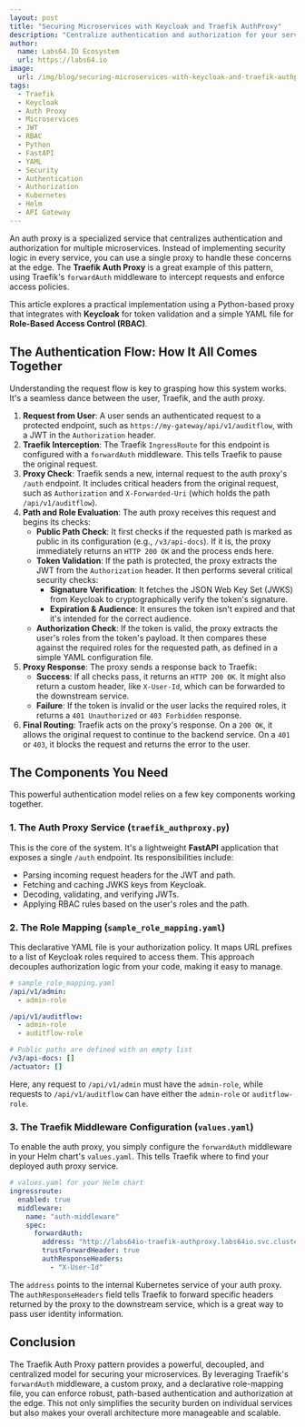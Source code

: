 ```yaml
---
layout: post
title: "Securing Microservices with Keycloak and Traefik AuthProxy"
description: "Centralize authentication and authorization for your services. This guide explains how to use a Traefik Auth Proxy with Keycloak and JWTs"
author:
  name: Labs64.IO Ecosystem
  url: https://labs64.io
image:
  url: /img/blog/securing-microservices-with-keycloak-and-traefik-authproxy.jpeg
tags:
  - Traefik
  - Keycloak
  - Auth Proxy
  - Microservices
  - JWT
  - RBAC
  - Python
  - FastAPI
  - YAML
  - Security
  - Authentication
  - Authorization
  - Kubernetes
  - Helm
  - API Gateway
---
```


An auth proxy is a specialized service that centralizes authentication and authorization for multiple microservices. Instead of implementing security logic in every service, you can use a single proxy to handle these concerns at the edge. The **Traefik Auth Proxy** is a great example of this pattern, using Traefik's `forwardAuth` middleware to intercept requests and enforce access policies.

This article explores a practical implementation using a Python-based proxy that integrates with **Keycloak** for token validation and a simple YAML file for **Role-Based Access Control (RBAC)**.

## The Authentication Flow: How It All Comes Together

Understanding the request flow is key to grasping how this system works. It's a seamless dance between the user, Traefik, and the auth proxy.

1.  **Request from User**: A user sends an authenticated request to a protected endpoint, such as `https://my-gateway/api/v1/auditflow`, with a JWT in the `Authorization` header.
2.  **Traefik Interception**: The Traefik `IngressRoute` for this endpoint is configured with a `forwardAuth` middleware. This tells Traefik to pause the original request.
3.  **Proxy Check**: Traefik sends a new, internal request to the auth proxy's `/auth` endpoint. It includes critical headers from the original request, such as `Authorization` and `X-Forwarded-Uri` (which holds the path `/api/v1/auditflow`).
4.  **Path and Role Evaluation**: The auth proxy receives this request and begins its checks:
      * **Public Path Check**: It first checks if the requested path is marked as public in its configuration (e.g., `/v3/api-docs`). If it is, the proxy immediately returns an `HTTP 200 OK` and the process ends here.
      * **Token Validation**: If the path is protected, the proxy extracts the JWT from the `Authorization` header. It then performs several critical security checks:
          * **Signature Verification**: It fetches the JSON Web Key Set (JWKS) from Keycloak to cryptographically verify the token's signature.
          * **Expiration & Audience**: It ensures the token isn't expired and that it's intended for the correct audience.
      * **Authorization Check**: If the token is valid, the proxy extracts the user's roles from the token's payload. It then compares these against the required roles for the requested path, as defined in a simple YAML configuration file.
5.  **Proxy Response**: The proxy sends a response back to Traefik:
      * **Success**: If all checks pass, it returns an `HTTP 200 OK`. It might also return a custom header, like `X-User-Id`, which can be forwarded to the downstream service.
      * **Failure**: If the token is invalid or the user lacks the required roles, it returns a `401 Unauthorized` or `403 Forbidden` response.
6.  **Final Routing**: Traefik acts on the proxy's response. On a `200 OK`, it allows the original request to continue to the backend service. On a `401` or `403`, it blocks the request and returns the error to the user.

## The Components You Need

This powerful authentication model relies on a few key components working together.

### 1\. The Auth Proxy Service (`traefik_authproxy.py`)

This is the core of the system. It's a lightweight **FastAPI** application that exposes a single `/auth` endpoint. Its responsibilities include:

  * Parsing incoming request headers for the JWT and path.
  * Fetching and caching JWKS keys from Keycloak.
  * Decoding, validating, and verifying JWTs.
  * Applying RBAC rules based on the user's roles and the path.

### 2\. The Role Mapping (`sample_role_mapping.yaml`)

This declarative YAML file is your authorization policy. It maps URL prefixes to a list of Keycloak roles required to access them. This approach decouples authorization logic from your code, making it easy to manage.

```yaml
# sample_role_mapping.yaml
/api/v1/admin:
  - admin-role

/api/v1/auditflow:
  - admin-role
  - auditflow-role

# Public paths are defined with an empty list
/v3/api-docs: []
/actuator: []
```

Here, any request to `/api/v1/admin` must have the `admin-role`, while requests to `/api/v1/auditflow` can have either the `admin-role` or `auditflow-role`.

### 3\. The Traefik Middleware Configuration (`values.yaml`)

To enable the auth proxy, you simply configure the `forwardAuth` middleware in your Helm chart's `values.yaml`. This tells Traefik where to find your deployed auth proxy service.

```yaml
# values.yaml for your Helm chart
ingressroute:
  enabled: true
  middleware:
    name: "auth-middleware"
    spec:
      forwardAuth:
        address: "http://labs64io-traefik-authproxy.labs64io.svc.cluster.local:8081/auth"
        trustForwardHeader: true
        authResponseHeaders:
          - "X-User-Id"
```

The `address` points to the internal Kubernetes service of your auth proxy. The `authResponseHeaders` field tells Traefik to forward specific headers returned by the proxy to the downstream service, which is a great way to pass user identity information.

## Conclusion

The Traefik Auth Proxy pattern provides a powerful, decoupled, and centralized model for securing your microservices. By leveraging Traefik's `forwardAuth` middleware, a custom proxy, and a declarative role-mapping file, you can enforce robust, path-based authentication and authorization at the edge. This not only simplifies the security burden on individual services but also makes your overall architecture more manageable and scalable.